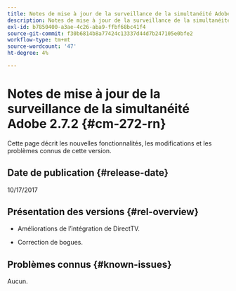 ```yaml
---
title: Notes de mise à jour de la surveillance de la simultanéité Adobe 2.7.2
description: Notes de mise à jour de la surveillance de la simultanéité Adobe 2.7.2
exl-id: b7850400-a3ae-4c26-aba9-ffbf68bc41f4
source-git-commit: f30b6814b8a77424c13337d44d7b247105e0bfe2
workflow-type: tm+mt
source-wordcount: '47'
ht-degree: 4%

---
```


# Notes de mise à jour de la surveillance de la simultanéité Adobe 2.7.2 {#cm-272-rn}

Cette page décrit les nouvelles fonctionnalités, les modifications et les problèmes connus de cette version.

## Date de publication {#release-date}

10/17/2017

## Présentation des versions {#rel-overview}

* Améliorations de l’intégration de DirectTV.

* Correction de bogues.



## Problèmes connus {#known-issues}

Aucun.
